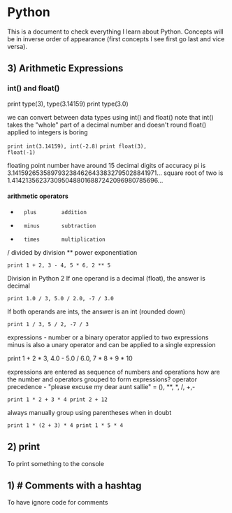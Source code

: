 # Python
This is a document to check everything I learn about Python.
Concepts will be in inverse order of appearance (first concepts I see first go last and vice versa).

## 3) Arithmetic Expressions

### int() and float()

print type(3), type(3.14159)
print type(3.0)

we can convert between data types using int() and float()
note that int() takes the "whole" part of a decimal number and doesn't round
float() applied to integers is boring

<code>print int(3.14159), int(-2.8)</code>
<code>print float(3), float(-1)</code>


floating point number have around 15 decimal digits of accuracy
pi is 3.1415926535897932384626433832795028841971...
square root of two is 1.4142135623730950488016887242096980785696...


#### arithmetic operators
+		plus		addition
-		minus		subtraction
*		times		multiplication
/		divided by 	division
**    power		exponentiation

<code>print 1 + 2, 3 - 4, 5 * 6, 2 ** 5</code>

Division in Python 2
If one operand is a decimal (float), the answer is decimal

<code>print 1.0 / 3, 5.0 / 2.0, -7 / 3.0</code>

If both operands are ints, the answer is an int (rounded down)

<code>print 1 / 3, 5 / 2, -7 / 3</code>


expressions - number or a binary operator applied to two expressions
minus is also a unary operator and can be applied to a single expression

</code>print 1 + 2 * 3, 4.0 - 5.0 / 6.0, 7 * 8 + 9 * 10</code>

expressions are entered as sequence of numbers and operations
how are the number and operators grouped to form expressions?
operator precedence - "please excuse my dear aunt sallie" = (), **, *, /, +,-

<code>print 1 * 2 + 3 * 4
print 2 + 12</code>


always manually group using parentheses when in doubt

<code>print 1 * (2 + 3) * 4
print 1 * 5 * 4</code>


## 2) print
To print something to the console

## 1) # Comments with a hashtag
To have ignore code for comments
